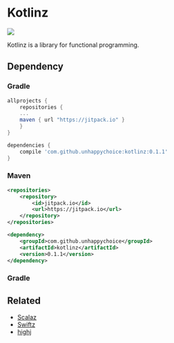 # Kotlinz

[![](https://jitpack.io/v/unhappychoice/kotlinz.svg)](https://jitpack.io/#unhappychoice/kotlinz)

Kotlinz is a library for functional programming.

## Dependency

### Gradle

```groovy
allprojects {
    repositories {
    ...
    maven { url "https://jitpack.io" }
    }
}

dependencies {
    compile 'com.github.unhappychoice:kotlinz:0.1.1'
}
```

### Maven

```xml
<repositories>
    <repository>
        <id>jitpack.io</id>
        <url>https://jitpack.io</url>
    </repository>
</repositories>

<dependency>
    <groupId>com.github.unhappychoice</groupId>
    <artifactId>kotlinz</artifactId>
    <version>0.1.1</version>
</dependency>
```

### Gradle

## Related
- [Scalaz](https://github.com/scalaz/scalaz)
- [Swiftz](https://github.com/typelift/Swiftz)
- [highj](https://github.com/DanielGronau/highj)

